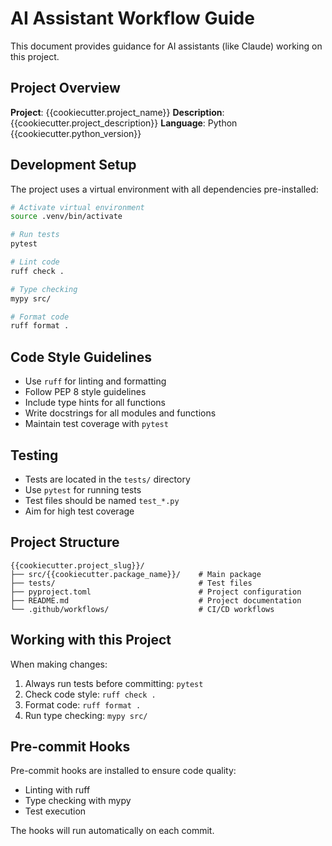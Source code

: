 # AI Assistant Workflow Guide

This document provides guidance for AI assistants (like Claude) working on this project.

## Project Overview

**Project**: {{cookiecutter.project_name}}
**Description**: {{cookiecutter.project_description}}
**Language**: Python {{cookiecutter.python_version}}

## Development Setup

The project uses a virtual environment with all dependencies pre-installed:

```bash
# Activate virtual environment
source .venv/bin/activate

# Run tests
pytest

# Lint code
ruff check .

# Type checking
mypy src/

# Format code
ruff format .
```

## Code Style Guidelines

- Use `ruff` for linting and formatting
- Follow PEP 8 style guidelines
- Include type hints for all functions
- Write docstrings for all modules and functions
- Maintain test coverage with `pytest`

## Testing

- Tests are located in the `tests/` directory
- Use `pytest` for running tests
- Test files should be named `test_*.py`
- Aim for high test coverage

## Project Structure

```
{{cookiecutter.project_slug}}/
├── src/{{cookiecutter.package_name}}/    # Main package
├── tests/                                # Test files
├── pyproject.toml                        # Project configuration
├── README.md                             # Project documentation
└── .github/workflows/                    # CI/CD workflows
```

## Working with this Project

When making changes:

1. Always run tests before committing: `pytest`
2. Check code style: `ruff check .`
3. Format code: `ruff format .`
4. Run type checking: `mypy src/`

## Pre-commit Hooks

Pre-commit hooks are installed to ensure code quality:
- Linting with ruff
- Type checking with mypy
- Test execution

The hooks will run automatically on each commit.